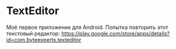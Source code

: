 # TextEditor

Моё первое приложение для Android. Попытка повторить этот текстовый редактор: https://play.google.com/store/apps/details?id=com.byteexperts.texteditor

